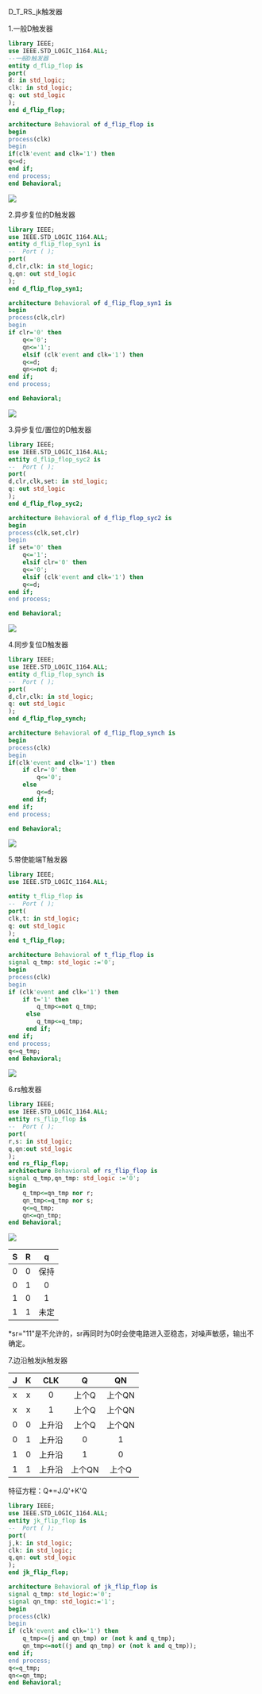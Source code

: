 D_T_RS_jk触发器

1.一般D触发器

```vhdl
library IEEE;
use IEEE.STD_LOGIC_1164.ALL;
--一般D触发器
entity d_flip_flop is
port(
d: in std_logic;
clk: in std_logic;
q: out std_logic
);
end d_flip_flop;

architecture Behavioral of d_flip_flop is
begin
process(clk)
begin
if(clk'event and clk='1') then
q<=d;
end if;
end process;
end Behavioral;

```

![](https://cdn.jsdelivr.net/gh/oscarzqf/typoraPictures/20220928193152.png)

2.异步复位的D触发器

```vhdl
library IEEE;
use IEEE.STD_LOGIC_1164.ALL;
entity d_flip_flop_syn1 is
--  Port ( );
port(
d,clr,clk: in std_logic;
q,qn: out std_logic
);
end d_flip_flop_syn1;

architecture Behavioral of d_flip_flop_syn1 is
begin
process(clk,clr)
begin
if clr='0' then
    q<='0';
    qn<='1';
    elsif (clk'event and clk='1') then
    q<=d;
    qn<=not d;
end if;
end process;

end Behavioral;

```

![](https://cdn.jsdelivr.net/gh/oscarzqf/typoraPictures/20220928194045.png)

3.异步复位/置位的D触发器

```vhdl
library IEEE;
use IEEE.STD_LOGIC_1164.ALL;
entity d_flip_flop_syc2 is
--  Port ( );
port(
d,clr,clk,set: in std_logic;
q: out std_logic
);
end d_flip_flop_syc2;

architecture Behavioral of d_flip_flop_syc2 is
begin
process(clk,set,clr)
begin
if set='0' then
    q<='1';
    elsif clr='0' then
    q<='0';
    elsif (clk'event and clk='1') then
    q<=d; 
end if;
end process;

end Behavioral;

```

![](https://cdn.jsdelivr.net/gh/oscarzqf/typoraPictures/20220928194833.png)

4.同步复位D触发器

```vhdl
library IEEE;
use IEEE.STD_LOGIC_1164.ALL;
entity d_flip_flop_synch is
--  Port ( );
port(
d,clr,clk: in std_logic;
q: out std_logic
);
end d_flip_flop_synch;

architecture Behavioral of d_flip_flop_synch is
begin
process(clk)
begin
if(clk'event and clk='1') then
    if clr='0' then
        q<='0';
    else 
        q<=d;
    end if;
end if;
end process;

end Behavioral;

```

![](https://cdn.jsdelivr.net/gh/oscarzqf/typoraPictures/20220928195542.png)

5.带使能端T触发器

```vhdl
library IEEE;
use IEEE.STD_LOGIC_1164.ALL;

entity t_flip_flop is
--  Port ( );
port(
clk,t: in std_logic;
q: out std_logic
);
end t_flip_flop;

architecture Behavioral of t_flip_flop is
signal q_tmp: std_logic :='0';
begin
process(clk)
begin
if (clk'event and clk='1') then
    if t='1' then 
        q_tmp<=not q_tmp;
     else
        q_tmp<=q_tmp;
     end if;
end if;
end process;
q<=q_tmp;
end Behavioral;

```

![](https://cdn.jsdelivr.net/gh/oscarzqf/typoraPictures/20220928202338.png)

6.rs触发器

```vhdl
library IEEE;
use IEEE.STD_LOGIC_1164.ALL;
entity rs_flip_flop is
--  Port ( );
port(
r,s: in std_logic;
q,qn:out std_logic 
);
end rs_flip_flop;
architecture Behavioral of rs_flip_flop is
signal q_tmp,qn_tmp: std_logic :='0';
begin
    q_tmp<=qn_tmp nor r;
    qn_tmp<=q_tmp nor s;
    q<=q_tmp;
    qn<=qn_tmp;
end Behavioral;
```

![](https://cdn.jsdelivr.net/gh/oscarzqf/typoraPictures/20220929091431.png)

|  S   |  R   |  q   |
| :--: | :--: | :--: |
|  0   |  0   | 保持 |
|  0   |  1   |  0   |
|  1   |  0   |  1   |
|  1   |  1   | 未定 |

*sr="11"是不允许的，sr再同时为0时会使电路进入亚稳态，对噪声敏感，输出不确定。

7.边沿触发jk触发器

|  J   |  K   |  CLK   |   Q    |   QN   |
| :--: | :--: | :----: | :----: | :----: |
|  x   |  x   |   0    | 上个Q  | 上个QN |
|  x   |  x   |   1    | 上个Q  | 上个QN |
|  0   |  0   | 上升沿 | 上个Q  | 上个QN |
|  0   |  1   | 上升沿 |   0    |   1    |
|  1   |  0   | 上升沿 |   1    |   0    |
|  1   |  1   | 上升沿 | 上个QN | 上个Q  |

特征方程：Q*=J.Q'+K'Q

```vhdl
library IEEE;
use IEEE.STD_LOGIC_1164.ALL;
entity jk_flip_flop is
--  Port ( );
port(
j,k: in std_logic;
clk: in std_logic;
q,qn: out std_logic
);
end jk_flip_flop;

architecture Behavioral of jk_flip_flop is
signal q_tmp: std_logic:='0';
signal qn_tmp: std_logic:='1';
begin
process(clk)
begin
if (clk'event and clk='1') then
    q_tmp<=(j and qn_tmp) or (not k and q_tmp);
    qn_tmp<=not((j and qn_tmp) or (not k and q_tmp));
end if;
end process;
q<=q_tmp;
qn<=qn_tmp;
end Behavioral;
```

